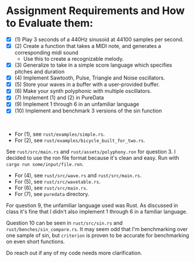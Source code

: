 # Assignment Requirements and How to Evaluate them:

- [x] (1) Play 3 seconds of a 440Hz sinusoid at 44100 samples per second.
- [x] (2) Create a function that takes a MIDI note, and generates a 
      corresponding midi sound
    - Use this to create a recognizable melody.
- [x] (3) Generalize to take in a simple score language which specifies 
      pitches and duration
- [x] (4) Implement Sawtooth, Pulse, Triangle and Noise oscillators.
- [x] (5) Store your waves in a buffer with a user-provided buffer.
- [x] (6) Make your synth polyphonic with multiple oscillators.
- [x] (7) Implement (1) and (2) in PureData
- [x] (9) Implement 1 through 6 in an unfamiliar language
- [x] (10) Implement and benchmark 3 versions of the sin function

<br>

- For (1), see `rust/examples/simple.rs`.
- For (2), see `rust/examples/bicycle_built_for_two.rs`.

See `rust/src/main.rs` and `rust/assets/polyphony.ron` for question 3.
I decided to use the ron file format because it's clean and easy.
Run with `cargo run some/input/file.ron`.

- For (4), see `rust/src/wave.rs` and `rust/src/main.rs`. 
- For (5), see `rust/src/wavetable.rs`.
- For (6), see `rust/src/main.rs`.
- For (7), see `puredata` directory.

For question 9, the unfamiliar language used was Rust.
As discussed in class it's fine that I didn't also implement 1 through 6 in a familiar language.

Question 10 can be seen in `rust/src/sin.rs` and `rust/benches/sin_compare.rs`.
It may seem odd that I'm benchmarking over one sample of sin,
but `criterion` is proven to be accurate for benchmarking on even short functions. 

Do reach out if any of my code needs more clarification.
